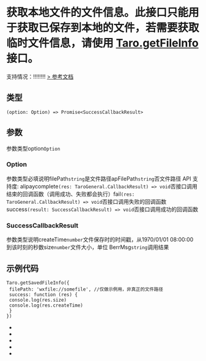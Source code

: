 # 获取本地文件的文件信息。此接口只能用于获取已保存到本地的文件，若需要获取临时文件信息，请使用 [Taro.getFileInfo](getFileInfo.html) 接口。
支持情况：!!!!!!!!
[> 参考文档
](https://developers.weixin.qq.com/miniprogram/dev/api/file/wx.getSavedFileInfo.html)
## 类型[​](getSavedFileInfo.html#类型)
```tsx
(option: Option) => Promise<SuccessCallbackResult>
```

## 参数[​](getSavedFileInfo.html#参数)
参数类型option`Option`
### Option[​](getSavedFileInfo.html#option)
参数类型必填说明filePath`string`是文件路径apFilePath`string`否文件路径
API 支持度: alipaycomplete`(res: TaroGeneral.CallbackResult) => void`否接口调用结束的回调函数（调用成功、失败都会执行）fail`(res: TaroGeneral.CallbackResult) => void`否接口调用失败的回调函数success`(result: SuccessCallbackResult) => void`否接口调用成功的回调函数
### SuccessCallbackResult[​](getSavedFileInfo.html#successcallbackresult)
参数类型说明createTime`number`文件保存时的时间戳，从1970/01/01 08:00:00 到该时刻的秒数size`number`文件大小，单位 BerrMsg`string`调用结果
## 示例代码[​](getSavedFileInfo.html#示例代码)
```tsx
Taro.getSavedFileInfo({
 filePath: 'wxfile://somefile', //仅做示例用，非真正的文件路径
 success: function (res) {
 console.log(res.size)
 console.log(res.createTime)
 }
})
```

- 
- 

- 
- 

-
